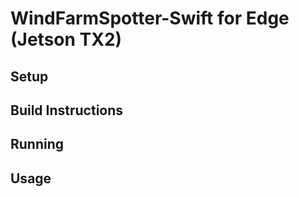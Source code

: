 # WindFarmSpotter-Swift for Edge (Jetson TX2)



## Setup 



## Build Instructions 



## Running 



## Usage 

